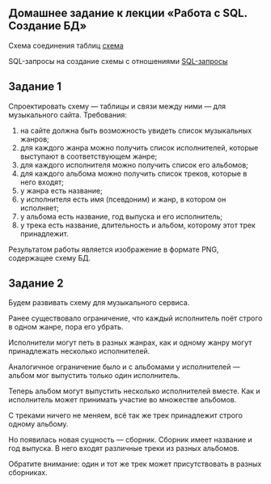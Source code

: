 ## Домашнее задание к лекции «Работа с SQL. Создание БД» 

Схема соединения таблиц [схема](https://github.com/NadezhdaLimanova/BD/blob/main/схема%20соединения%20таблиц(2).png)

SQL-запросы на создание схемы с отношениями [SQL-запросы](https://github.com/NadezhdaLimanova/BD/blob/main/sql-запросы)

## Задание 1 
Спроектировать схему — таблицы и связи между ними — для музыкального сайта. Требования:

1. на сайте должна быть возможность увидеть список музыкальных жанров;
2. для каждого жанра можно получить список исполнителей, которые выступают в соответствующем жанре;
3. для каждого исполнителя можно получить список его альбомов;
4. для каждого альбома можно получить список треков, которые в него входят;
5. у жанра есть название;
6. у исполнителя есть имя (псевдоним) и жанр, в котором он исполняет;
7. у альбома есть название, год выпуска и его исполнитель;
8. у трека есть название, длительность и альбом, которому этот трек принадлежит.
   
Результатом работы является изображение в формате PNG, содержащее схему БД.

## Задание 2

Будем развивать схему для музыкального сервиса.

Ранее существовало ограничение, что каждый исполнитель поёт строго в одном жанре, пора его убрать. 

Исполнители могут петь в разных жанрах, как и одному жанру могут принадлежать несколько исполнителей.

Аналогичное ограничение было и с альбомами у исполнителей — альбом мог выпустить только один исполнитель. 

Теперь альбом могут выпустить несколько исполнителей вместе. Как и исполнитель может принимать участие во множестве альбомов.

С треками ничего не меняем, всё так же трек принадлежит строго одному альбому.

Но появилась новая сущность — сборник. Сборник имеет название и год выпуска. В него входят различные треки из разных альбомов.

Обратите внимание: один и тот же трек может присутствовать в разных сборниках.






